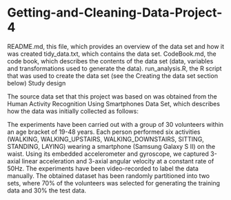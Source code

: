 # Getting-and-Cleaning-Data-Project-4

README.md, this file, which provides an overview of the data set and how it was created tidy_data.txt, which contains the data set. CodeBook.md, the code book, which describes the contents of the data set (data, variables and transformations used to generate the data). run_analysis.R, the R script that was used to create the data set (see the Creating the data set section below) Study design

The source data set that this project was based on was obtained from the Human Activity Recognition Using Smartphones Data Set, which describes how the data was initially collected as follows:

The experiments have been carried out with a group of 30 volunteers within an age bracket of 19-48 years. Each person performed six activities (WALKING, WALKING_UPSTAIRS, WALKING_DOWNSTAIRS, SITTING, STANDING, LAYING) wearing a smartphone (Samsung Galaxy S II) on the waist. Using its embedded accelerometer and gyroscope, we captured 3-axial linear acceleration and 3-axial angular velocity at a constant rate of 50Hz. The experiments have been video-recorded to label the data manually. The obtained dataset has been randomly partitioned into two sets, where 70% of the volunteers was selected for generating the training data and 30% the test data.

